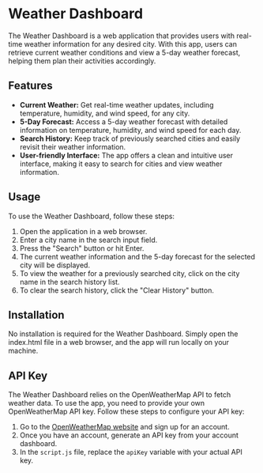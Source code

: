 # Weather Dashboard

The Weather Dashboard is a web application that provides users with real-time weather information for any desired city. With this app, users can retrieve current weather conditions and view a 5-day weather forecast, helping them plan their activities accordingly.

## Features

- **Current Weather:** Get real-time weather updates, including temperature, humidity, and wind speed, for any city.
- **5-Day Forecast:** Access a 5-day weather forecast with detailed information on temperature, humidity, and wind speed for each day.
- **Search History:** Keep track of previously searched cities and easily revisit their weather information.
- **User-friendly Interface:** The app offers a clean and intuitive user interface, making it easy to search for cities and view weather information.

## Usage

To use the Weather Dashboard, follow these steps:

1. Open the application in a web browser.
2. Enter a city name in the search input field.
3. Press the "Search" button or hit Enter.
4. The current weather information and the 5-day forecast for the selected city will be displayed.
5. To view the weather for a previously searched city, click on the city name in the search history list.
6. To clear the search history, click the "Clear History" button.

## Installation

No installation is required for the Weather Dashboard. Simply open the index.html file in a web browser, and the app will run locally on your machine.

## API Key

The Weather Dashboard relies on the OpenWeatherMap API to fetch weather data. To use the app, you need to provide your own OpenWeatherMap API key. Follow these steps to configure your API key:

1. Go to the [OpenWeatherMap website](https://openweathermap.org/) and sign up for an account.
2. Once you have an account, generate an API key from your account dashboard.
3. In the `script.js` file, replace the `apiKey` variable with your actual API key.
